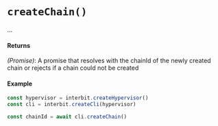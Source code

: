 # `createChain()`

...

#### Returns

*(Promise)*: A promise that resolves with the chainId of the newly created chain or rejects if a chain could not be created


#### Example

```js
const hypervisor = interbit.createHypervisor()
const cli = interbit.createCli(hypervisor)

const chainId = await cli.createChain()
```

